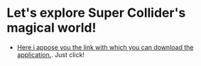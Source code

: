 # Let's explore Super Collider's magical world!


- [Here i appose you the link with which you can download the application.](https://supercollider.github.io/download). Just click!


